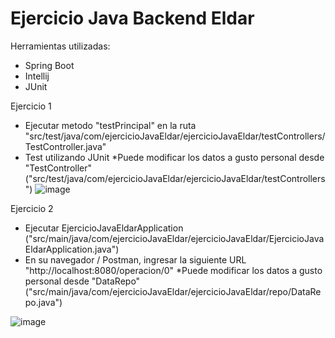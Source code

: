 # Ejercicio Java Backend Eldar

Herramientas utilizadas:
  - Spring Boot
  - Intellij
  - JUnit
  
Ejercicio 1
  - Ejecutar metodo "testPrincipal" en la ruta "src/test/java/com/ejercicioJavaEldar/ejercicioJavaEldar/testControllers/TestController.java"
  - Test utilizando JUnit
  *Puede modificar los datos a gusto personal desde "TestController" ("src/test/java/com/ejercicioJavaEldar/ejercicioJavaEldar/testControllers")
  ![image](https://cdn.discordapp.com/attachments/674412377818529831/925195169685463080/unknown.png)
  
 Ejercicio 2
  - Ejecutar EjercicioJavaEldarApplication ("src/main/java/com/ejercicioJavaEldar/ejercicioJavaEldar/EjercicioJavaEldarApplication.java")
  - En su navegador / Postman, ingresar la siguiente URL "http://localhost:8080/operacion/0"
  *Puede modificar los datos a gusto personal desde "DataRepo" ("src/main/java/com/ejercicioJavaEldar/ejercicioJavaEldar/repo/DataRepo.java")
  
  ![image](https://cdn.discordapp.com/attachments/674412377818529831/925195608921366638/unknown.png)

  


